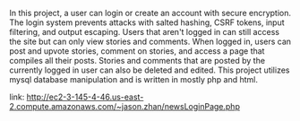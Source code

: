 
In this project, a user can login or create an account with secure encryption. The login system prevents attacks with salted hashing, CSRF tokens, input filtering, and output escaping. Users that aren't logged in can still access the site but can only view stories and comments. When logged in, users can post and upvote stories, comment on stories, and access a page that compiles all their posts. Stories and comments that are posted by the currently logged in user can also be deleted and edited. This project utilizes mysql database manipulation and is written in mostly php and html. 


link: http://ec2-3-145-4-46.us-east-2.compute.amazonaws.com/~jason.zhan/newsLoginPage.php


